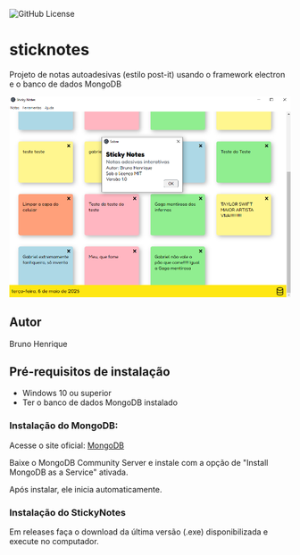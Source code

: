 ![GitHub License](https://img.shields.io/github/license/brudorea/stickynotes?style=plastic)

# sticknotes 
Projeto de notas autoadesivas (estilo post-it) usando o framework electron e o banco de dados MongoDB

![](src/public/img/printnotes.png)


## Autor
Bruno Henrique

## Pré-requisitos de instalação
- Windows 10 ou superior
- Ter o banco de dados MongoDB instalado

### Instalação do MongoDB:
Acesse o site oficial:
[MongoDB](https://www.mongodb.com/try/download/community)

Baixe o MongoDB Community Server e instale com a opção de "Install MongoDB as a Service" ativada.

Após instalar, ele inicia automaticamente.

### Instalação do StickyNotes
Em releases faça o download da última versão (.exe) disponibilizada e execute no computador.


 
